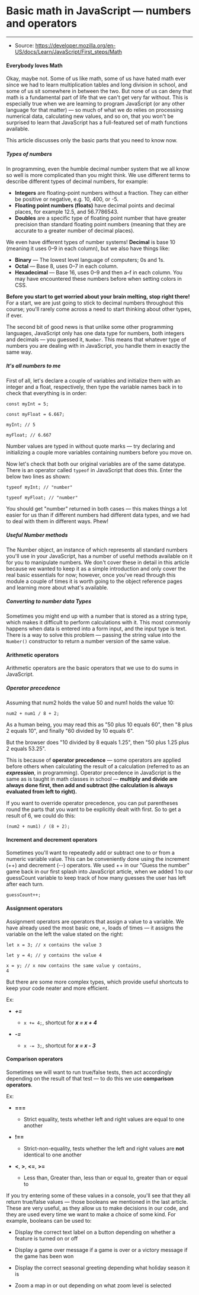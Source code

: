 # Basic math in JavaScript — numbers and operators

---

- Source: https://developer.mozilla.org/en-US/docs/Learn/JavaScript/First_steps/Math

#### Everybody loves Math

Okay, maybe not. Some of us like math, some of us have hated math ever since we had to learn multiplication tables and long division in school, and some of us sit somewhere in between the two. But none of us can deny that math is a fundamental part of life that we can't get very far without. This is especially true when we are learning to program JavaScript (or any other language for that matter) — so much of what we do relies on processing numerical data, calculating new values, and so on, that you won't be surprised to learn that JavaScript has a full-featured set of math functions available.

This article discusses only the basic parts that you need to know now.

##### Types of numbers

In programming, even the humble decimal number system that we all know so well is more complicated than you might think. We use different terms to describe different types of decimal numbers, for example:

  -  **Integers** are floating-point numbers without a fraction. They can either be positive or negative, e.g. 10, 400, or -5.
  -  **Floating point numbers (floats)** have decimal points and decimal places, for example 12.5, and 56.7786543.
  -  **Doubles** are a specific type of floating point number that have greater precision than standard floating point numbers (meaning that they are accurate to a greater number of decimal places).

We even have different types of number systems! **Decimal** is base 10 (meaning it uses 0–9 in each column), but we also have things like:

  -  **Binary** — The lowest level language of computers; 0s and 1s.
  -  **Octal** — Base 8, uses 0–7 in each column.
  -  **Hexadecimal** — Base 16, uses 0–9 and then a–f in each column. You may have encountered these numbers before when setting colors in CSS.

**Before you start to get worried about your brain melting, stop right there!** For a start, we are just going to stick to decimal numbers throughout this course; you'll rarely come across a need to start thinking about other types, if ever.

The second bit of good news is that unlike some other programming languages, JavaScript only has one data type for numbers, both integers and decimals — you guessed it, <code>Number</code>. This means that whatever type of numbers you are dealing with in JavaScript, you handle them in exactly the same way.

##### It's all numbers to me

First of all, let's declare a couple of variables and initialize them with an integer and a float, respectively, then type the variable names back in to check that everything is in order:

<code>const myInt = 5;</code>

<code>const myFloat = 6.667;</code>

<code>myInt; // 5</code>

<code>myFloat; // 6.667</code>

Number values are typed in without quote marks — try declaring and initializing a couple more variables containing numbers before you move on.

Now let's check that both our original variables are of the same datatype. There is an operator called <code>typeof</code> in JavaScript that does this. Enter the below two lines as shown:

<code>typeof myInt; // "number"</code>

<code>typeof myFloat; // "number"</code>

You should get "number" returned in both cases — this makes things a lot easier for us than if different numbers had different data types, and we had to deal with them in different ways. Phew!

##### Useful Number methods

The Number object, an instance of which represents all standard numbers you'll use in your JavaScript, has a number of useful methods available on it for you to manipulate numbers. We don't cover these in detail in this article because we wanted to keep it as a simple introduction and only cover the real basic essentials for now; however, once you've read through this module a couple of times it is worth going to the object reference pages and learning more about what's available.

##### Converting to number data Types

Sometimes you might end up with a number that is stored as a string type, which makes it difficult to perform calculations with it. This most commonly happens when data is entered into a form input, and the input type is text. There is a way to solve this problem — passing the string value into the <code>Number()</code> constructor to return a number version of the same value.

#### Arithmetic operators

Arithmetic operators are the basic operators that we use to do sums in JavaScript.

##### Operator precedence

Assuming that num2 holds the value 50 and num1 holds the value 10:

<code>num2 + num1 / 8 + 2;</code>

As a human being, you may read this as "50 plus 10 equals 60", then "8 plus 2 equals 10", and finally "60 divided by 10 equals 6".

But the browser does "10 divided by 8 equals 1.25", then "50 plus 1.25 plus 2 equals 53.25".

This is because of **operator precedence** — some operators are applied before others when calculating the result of a calculation (referred to as an ***expression***, in programming). Operator precedence in JavaScript is the same as is taught in math classes in school — **multiply and divide are always done first, then add and subtract (the calculation is always evaluated from left to right).**

If you want to override operator precedence, you can put parentheses round the parts that you want to be explicitly dealt with first. So to get a result of 6, we could do this:

<code>(num2 + num1) / (8 + 2);</code>

#### Increment and decrement operators

Sometimes you'll want to repeatedly add or subtract one to or from a numeric variable value. This can be conveniently done using the increment (++) and decrement (--) operators. We used ++ in our "Guess the number" game back in our first splash into JavaScript article, when we added 1 to our guessCount variable to keep track of how many guesses the user has left after each turn.

<code>guessCount++;</code>

#### Assignment operators

Assignment operators are operators that assign a value to a variable. We have already used the most basic one, =, loads of times — it assigns the variable on the left the value stated on the right:

<code>let x = 3; // x contains the value 3</code>

<code>let y = 4; // y contains the value 4</code>

<code>x = y; // x now contains the same value y contains, 4</code>

But there are some more complex types, which provide useful shortcuts to keep your code neater and more efficient.

Ex:

- ***+=***
  - <code>x += 4;</code>, shortcut for ***x = x + 4***

- ***-=***
  - <code>x -= 3;</code>, shortcut for ***x = x - 3***

#### Comparison operators

Sometimes we will want to run true/false tests, then act accordingly depending on the result of that test — to do this we use **comparison operators**.

Ex:

- **===**

  - Strict equality, tests whether left and right values are equal to one another

- **!==**

  - Strict-non-equality, tests whether the left and right values are **not** identical to one another

- **<**, **>**, **<=**, **>=**

  - Less than, Greater than, less than or equal to, greater than or equal to

If you try entering some of these values in a console, you'll see that they all return true/false values — those booleans we mentioned in the last article. These are very useful, as they allow us to make decisions in our code, and they are used every time we want to make a choice of some kind. For example, booleans can be used to:

  -  Display the correct text label on a button depending on whether a feature is turned on or off

  -  Display a game over message if a game is over or a victory message if the game has been won

  -  Display the correct seasonal greeting depending what holiday season it is

  -  Zoom a map in or out depending on what zoom level is selected
